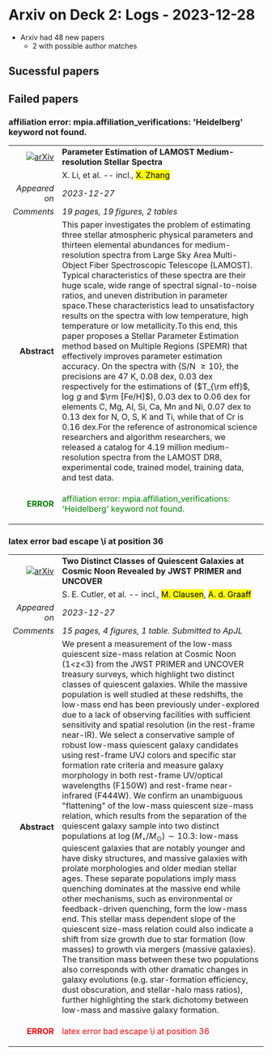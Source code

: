 # Arxiv on Deck 2: Logs - 2023-12-28

* Arxiv had 48 new papers
    * 2 with possible author matches

## Sucessful papers

## Failed papers

### affiliation error: mpia.affiliation_verifications: 'Heidelberg' keyword not found. 


|||
|---:|:---|
| [![arXiv](https://img.shields.io/badge/arXiv-arXiv:2312.15989-b31b1b.svg)](https://arxiv.org/abs/arXiv:2312.15989) | **Parameter Estimation of LAMOST Medium-resolution Stellar Spectra**  |
|| X. Li, et al. -- incl., <mark>X. Zhang</mark> |
|*Appeared on*| *2023-12-27*|
|*Comments*| *19 pages, 19 figures, 2 tables*|
|**Abstract**| This paper investigates the problem of estimating three stellar atmospheric physical parameters and thirteen elemental abundances for medium-resolution spectra from Large Sky Area Multi-Object Fiber Spectroscopic Telescope (LAMOST). Typical characteristics of these spectra are their huge scale, wide range of spectral signal-to-noise ratios, and uneven distribution in parameter space.These characteristics lead to unsatisfactory results on the spectra with low temperature, high temperature or low metallicity.To this end, this paper proposes a Stellar Parameter Estimation method based on Multiple Regions (SPEMR) that effectively improves parameter estimation accuracy. On the spectra with {S/N $\geq 10$}, the precisions are 47 K, 0.08 dex, 0.03 dex respectively for the estimations of ($T_{\rm eff}$, $\log \,g$ and $\rm [Fe/H]$), 0.03 dex to 0.06 dex for elements C, Mg, Al, Si, Ca, Mn and Ni, 0.07 dex to 0.13 dex for N, O, S, K and Ti, while that of Cr is 0.16 dex.For the reference of astronomical science researchers and algorithm researchers, we released a catalog for 4.19 million medium-resolution spectra from the LAMOST DR8, experimental code, trained model, training data, and test data. |
|<p style="color:green"> **ERROR** </p>| <p style="color:green">affiliation error: mpia.affiliation_verifications: 'Heidelberg' keyword not found.</p> |

### latex error bad escape \i at position 36 


|||
|---:|:---|
| [![arXiv](https://img.shields.io/badge/arXiv-arXiv:2312.15012-b31b1b.svg)](https://arxiv.org/abs/arXiv:2312.15012) | **Two Distinct Classes of Quiescent Galaxies at Cosmic Noon Revealed by  JWST PRIMER and UNCOVER**  |
|| S. E. Cutler, et al. -- incl., <mark>M. Clausen</mark>, <mark>A. d. Graaff</mark> |
|*Appeared on*| *2023-12-27*|
|*Comments*| *15 pages, 4 figures, 1 table. Submitted to ApJL*|
|**Abstract**| We present a measurement of the low-mass quiescent size-mass relation at Cosmic Noon (1<z<3) from the JWST PRIMER and UNCOVER treasury surveys, which highlight two distinct classes of quiescent galaxies. While the massive population is well studied at these redshifts, the low-mass end has been previously under-explored due to a lack of observing facilities with sufficient sensitivity and spatial resolution (in the rest-frame near-IR). We select a conservative sample of robust low-mass quiescent galaxy candidates using rest-frame UVJ colors and specific star formation rate criteria and measure galaxy morphology in both rest-frame UV/optical wavelengths (F150W) and rest-frame near-infrared (F444W). We confirm an unambiguous "flattening" of the low-mass quiescent size-mass relation, which results from the separation of the quiescent galaxy sample into two distinct populations at $\log(M_\star/M_\odot)\sim10.3$: low-mass quiescent galaxies that are notably younger and have disky structures, and massive galaxies with prolate morphologies and older median stellar ages. These separate populations imply mass quenching dominates at the massive end while other mechanisms, such as environmental or feedback-driven quenching, form the low-mass end. This stellar mass dependent slope of the quiescent size-mass relation could also indicate a shift from size growth due to star formation (low masses) to growth via mergers (massive galaxies). The transition mass between these two populations also corresponds with other dramatic changes in galaxy evolutions (e.g. star-formation efficiency, dust obscuration, and stellar-halo mass ratios), further highlighting the stark dichotomy between low-mass and massive galaxy formation. |
|<p style="color:red"> **ERROR** </p>| <p style="color:red">latex error bad escape \i at position 36</p> |

